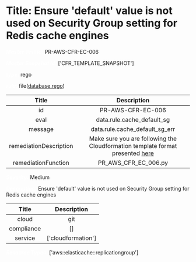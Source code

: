 



# Title: Ensure 'default' value is not used on Security Group setting for Redis cache engines


***<font color="white">Master Test Id:</font>*** PR-AWS-CFR-EC-006

***<font color="white">Master Snapshot Id:</font>*** ['CFR_TEMPLATE_SNAPSHOT']

***<font color="white">type:</font>*** rego

***<font color="white">rule:</font>*** file([database.rego])  
  
  
  
  

|Title|Description|
| :---: | :---: |
|id|PR-AWS-CFR-EC-006|
|eval|data.rule.cache_default_sg|
|message|data.rule.cache_default_sg_err|
|remediationDescription|Make sure you are following the Cloudformation template format presented <a href='https://docs.aws.amazon.com/AWSCloudFormation/latest/UserGuide/aws-resource-elasticache-replicationgroup.html#cfn-elasticache-replicationgroup-cachesubnetgroupname' target='_blank'>here</a>|
|remediationFunction|PR_AWS_CFR_EC_006.py|


***<font color="white">Severity:</font>*** Medium

***<font color="white">Description:</font>*** Ensure 'default' value is not used on Security Group setting for Redis cache engines  
  
  

|Title|Description|
| :---: | :---: |
|cloud|git|
|compliance|[]|
|service|['cloudformation']|


***<font color="white">Resource Types:</font>*** ['aws::elasticache::replicationgroup']


[database.rego]: https://github.com/prancer-io/prancer-compliance-test/tree/master/aws/iac/database.rego
